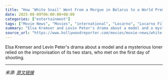 ```yaml
---
title: "How ‘White Snail’ Went From a Morgue in Belarus to a World Premiere in Locarno"
date: 2025-08-09T06:00:00+08:00
categories: ["entertainment"]
tags: ["Movie News", "Movies", "international", "Locarno", "Locarno Film Festival"]
summary: "Elsa Kremser and Levin Peter's drama about a model and a mysterious loner relied on the improvisation of its two stars, who met on the first day of shooting."
source_url: "https://www.hollywoodreporter.com/movies/movie-news/white-snail-film-belarus-model-morgue-loner-paintings-1236340154/"
---
```


Elsa Kremser and Levin Peter's drama about a model and a mysterious loner relied on the improvisation of its two stars, who met on the first day of shooting.

---

*来源: [原文链接](https://www.hollywoodreporter.com/movies/movie-news/white-snail-film-belarus-model-morgue-loner-paintings-1236340154/)*
